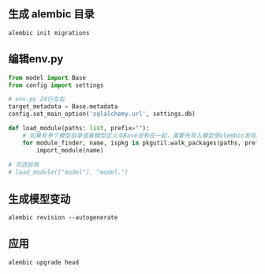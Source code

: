 ## 生成 alembic 目录

```shell
alembic init migrations
```

## 编辑env.py

```python
from model import Base
from config import settings

# env.py 24行左右
target_metadata = Base.metadata
config.set_main_option('sqlalchemy.url', settings.db)

def load_module(paths: list, prefix=""):
    # 如果有多个模型目录或者模型定义与Base没有在一起，需要先导入模型使alembic发现。
    for module_finder, name, ispkg in pkgutil.walk_packages(paths, prefix):
        import_module(name)
        
# 可选启用        
# load_module(["model"], "model.")
```

## 生成模型变动

```shell
alembic revision --autogenerate
```

## 应用

```shell
alembic upgrade head
```